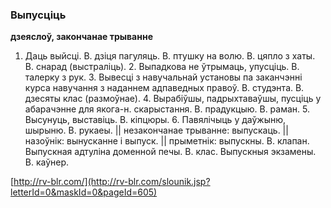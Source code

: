 ### Выпусціць
**дзеяслоў, закончанае трыванне**

1. Даць выйсці. В. дзіця пагуляць. В. птушку на волю. В. цяпло з хаты. В. снарад (выстраліць). 2. Выпадкова не ўтрымаць, упусціць. В. талерку з рук. 3. Вывесці з навучальнай установы па заканчэнні курса навучання з наданнем адпаведных правоў. В. студэнта. В. дзесяты клас (размоўнае). 4. Вырабіўшы, падрыхтаваўшы, пусціць у абарачэнне для якога-н. скарыстання. В. прадукцыю. В. раман. 5. Высунуць, выставіць. В. кіпцюры. 6. Павялічыць у даўжыню, шырыню. В. рукаеы. || незакончанае трыванне: выпускаць. || назоўнік: вынусканне і выпуск. || прыметнік: выпускны. В. клапан. Выпускная адтуліна доменной печы. В. клас. Выпускныя экзамены. В. каўнер.

<a rel="author">[http://rv-blr.com/](http://rv-blr.com/slounik.jsp?letterId=0&maskId=0&pageId=605)</a>
